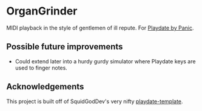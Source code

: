 
# OrganGrinder
MIDI playback in the style of gentlemen of ill repute. For [Playdate by Panic](https://play.date/).

## Possible future improvements
- Could extend later into a hurdy gurdy simulator where Playdate keys are used to finger notes.

## Acknowledgements
This project is built off of SquidGodDev's very nifty [playdate-template](https://github.com/SquidGodDev/playdate-template).